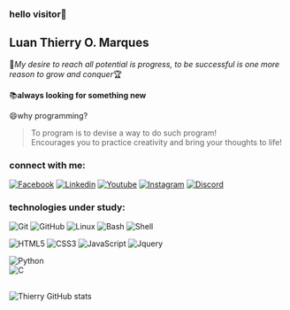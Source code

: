 ### hello visitor:ghost:

## Luan Thierry O. Marques
:rose:*My desire to reach all potential is progress, to be successful is one more reason to grow and conquer*:trophy:

:books:**always looking for something new**

:smile:why programming?
>To program is to devise a way to do such program!  
>Encourages you to practice creativity and bring your thoughts to life!

### connect with me:
<a href="https://www.facebook.com/luan.thierry.58">![Facebook](https://img.shields.io/badge/-Facebook-blue?style=social-square&amp;labelColor=blue&amp;logo=facebook&amp;logoColor=white&amp;link=https://www.facebook.com/luan.thierry.58)</a>
<a href="https://www.linkedin.com/in/luan-thierry-06a790202">![Linkedin](https://img.shields.io/badge/-Linkedin-blue?style=social-square&amp;logo=Linkedin&amp;logoColor=white&amp;link=https://www.linkedin.com/in/luan-thierry-06a790202)</a>
<a href="https://youtube.com/channel/UCPeCKUyYMgFix5a32MBCBLw">![Youtube](https://img.shields.io/badge/-YouTube-FF0000?style=social-square&amp;labelColor=FF0000&amp;logo=youtube&amp;logoColor=white&amp;link=https://youtube.com/channel/UCPeCKUyYMgFix5a32MBCBLw)</a>
<a href="https://www.instagram.com/invites/contact/?i=9z0acq63dgbv&amp;utm_content=fp0um4j">![Instagram](https://img.shields.io/badge/-Instagram-purple?style=social-square&amp;logo=Instagram&amp;logoColor=white&amp;link=https://www.instagram.com/invites/contact/?i=9z0acq63dgbv&amp;utm_content=fp0um4j)</a>
<a href="https://discord.gg/bXsyauGnmN">![Discord](https://img.shields.io/badge/-Discord-gray?style=social-square&labelColor=black&logo=discord&logoColor=white&link=https://discord.gg/bXsyauGnmN)</a>


### technologies under study:
![Git](https://img.shields.io/badge/-Git-181717?style=for-the-badge-square&logo=git)
![GitHub](https://img.shields.io/badge/-GitHub-181717?style=for-the-badge-square&logo=github)
![Linux](https://img.shields.io/badge/-Linux-181717?style=for-the-badge-square&logo=linux)
![Bash](https://img.shields.io/badge/-Bash-181717?style=for-the-badge-square&logo=bash)
![Shell](https://img.shields.io/badge/-Shell-181717?style=for-the-badge-square&logo=shell)


![HTML5](https://img.shields.io/badge/-HTML5-E34F26?style=for-the-badge-square&logo=html5&logoColor=white)
![CSS3](https://img.shields.io/badge/-CSS3-1572B6?style=for-the-badge-square&logo=css3)
![JavaScript](https://img.shields.io/badge/-JavaScript-yellow?style=for-the-badge-square&logo=javascript)
![Jquery](https://img.shields.io/badge/-Jquery-green?style=for-the-badge-square&logo=jquery)


![Python](https://img.shields.io/badge/-Python-181717?style=for-the-badge-square&logo=python)<br>
![C](https://img.shields.io/badge/-c-181717?style=for-the-badge-square&logo=c)


##

![Thierry GitHub stats](https://github-readme-stats.vercel.app/api?username=LuanThierry&show_icons=true&theme=blueberry)


<!--
**LuanThierry/LuanThierry** is a ✨ _special_ ✨ repository because its `README.md` (this file) appears on your GitHub profile.

Here are some ideas to get you started:

- 🔭 I’m currently working on ...
- 🌱 I’m currently learning ...
- 👯 I’m looking to collaborate on ...
- 🤔 I’m looking for help with ...
- 💬 Ask me about ...
- 📫 How to reach me: ...
- 😄 Pronouns: ...
- ⚡ Fun fact -->
